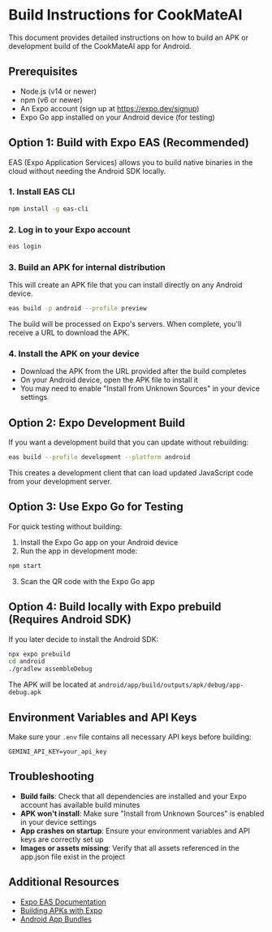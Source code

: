 # Build Instructions for CookMateAI

This document provides detailed instructions on how to build an APK or development build of the CookMateAI app for Android.

## Prerequisites

- Node.js (v14 or newer)
- npm (v6 or newer)
- An Expo account (sign up at https://expo.dev/signup)
- Expo Go app installed on your Android device (for testing)

## Option 1: Build with Expo EAS (Recommended)

EAS (Expo Application Services) allows you to build native binaries in the cloud without needing the Android SDK locally.

### 1. Install EAS CLI

```bash
npm install -g eas-cli
```

### 2. Log in to your Expo account

```bash
eas login
```

### 3. Build an APK for internal distribution

This will create an APK file that you can install directly on any Android device.

```bash
eas build -p android --profile preview
```

The build will be processed on Expo's servers. When complete, you'll receive a URL to download the APK.

### 4. Install the APK on your device

- Download the APK from the URL provided after the build completes
- On your Android device, open the APK file to install it
- You may need to enable "Install from Unknown Sources" in your device settings

## Option 2: Expo Development Build

If you want a development build that you can update without rebuilding:

```bash
eas build --profile development --platform android
```

This creates a development client that can load updated JavaScript code from your development server.

## Option 3: Use Expo Go for Testing

For quick testing without building:

1. Install the Expo Go app on your Android device
2. Run the app in development mode:

```bash
npm start
```

3. Scan the QR code with the Expo Go app

## Option 4: Build locally with Expo prebuild (Requires Android SDK)

If you later decide to install the Android SDK:

```bash
npx expo prebuild
cd android
./gradlew assembleDebug
```

The APK will be located at `android/app/build/outputs/apk/debug/app-debug.apk`

## Environment Variables and API Keys

Make sure your `.env` file contains all necessary API keys before building:

```
GEMINI_API_KEY=your_api_key
```

## Troubleshooting

- **Build fails**: Check that all dependencies are installed and your Expo account has available build minutes
- **APK won't install**: Make sure "Install from Unknown Sources" is enabled in your device settings
- **App crashes on startup**: Ensure your environment variables and API keys are correctly set up
- **Images or assets missing**: Verify that all assets referenced in the app.json file exist in the project

## Additional Resources

- [Expo EAS Documentation](https://docs.expo.dev/build/introduction/)
- [Building APKs with Expo](https://docs.expo.dev/build-reference/apk/)
- [Android App Bundles](https://docs.expo.dev/build-reference/aab/)